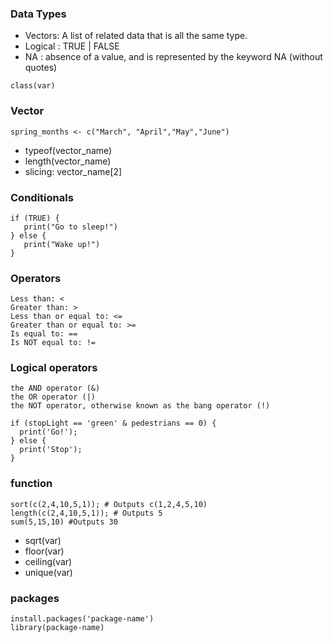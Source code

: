### Data Types
* Vectors: A list of related data that is all the same type.
* Logical : TRUE | FALSE 
* NA : absence of a value, and is represented by the keyword NA (without quotes)

```
class(var)
```

### Vector 

```
spring_months <- c("March", "April","May","June")
```

* typeof(vector_name)
* length(vector_name)
* slicing:
  vector_name[2]
  
### Conditionals

```
if (TRUE) {
   print("Go to sleep!")
} else {
   print("Wake up!")
}
```

### Operators 


```
Less than: <
Greater than: >
Less than or equal to: <=
Greater than or equal to: >=
Is equal to: ==
Is NOT equal to: !=
```

### Logical operators 

```
the AND operator (&)
the OR operator (|)
the NOT operator, otherwise known as the bang operator (!)
```

```
if (stopLight == 'green' & pedestrians == 0) {
  print('Go!');
} else {
  print('Stop');
}
```

### function

```
sort(c(2,4,10,5,1)); # Outputs c(1,2,4,5,10)
length(c(2,4,10,5,1)); # Outputs 5
sum(5,15,10) #Outputs 30
```
* sqrt(var)
* floor(var)
* ceiling(var)
* unique(var)

### packages

```
install.packages('package-name')
library(package-name)
```

